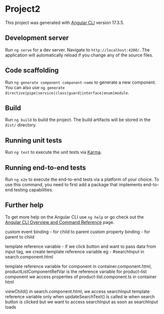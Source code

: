 # Project2

This project was generated with [Angular CLI](https://github.com/angular/angular-cli) version 17.3.5.

## Development server

Run `ng serve` for a dev server. Navigate to `http://localhost:4200/`. The application will automatically reload if you change any of the source files.

## Code scaffolding

Run `ng generate component component-name` to generate a new component. You can also use `ng generate directive|pipe|service|class|guard|interface|enum|module`.

## Build

Run `ng build` to build the project. The build artifacts will be stored in the `dist/` directory.

## Running unit tests

Run `ng test` to execute the unit tests via [Karma](https://karma-runner.github.io).

## Running end-to-end tests

Run `ng e2e` to execute the end-to-end tests via a platform of your choice. To use this command, you need to first add a package that implements end-to-end testing capabilities.

## Further help

To get more help on the Angular CLI use `ng help` or go check out the [Angular CLI Overview and Command Reference](https://angular.io/cli) page.

custom event binding - for child to parent
custom property binding - for parent to child

template reference variable - 
if we click button and want to pass data from input tag, we create template reference variable
eg - #searchInput in search.component.html

template reference variable for component
in container.component.html,
productListComponentRefVar is the reference variable for product-list component
we access properties of product-list.component.ts in container html

viewChild()
in search.component.html,
we access searchInput template reference variable only when updateSearchText() is called ie when search button is clicked
but we want to access searchInput as soon as searchInput loads 